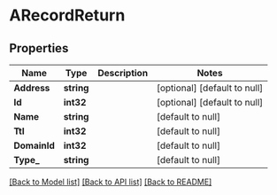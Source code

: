 # ARecordReturn

## Properties
Name | Type | Description | Notes
------------ | ------------- | ------------- | -------------
**Address** | **string** |  | [optional] [default to null]
**Id** | **int32** |  | [optional] [default to null]
**Name** | **string** |  | [default to null]
**Ttl** | **int32** |  | [default to null]
**DomainId** | **int32** |  | [default to null]
**Type_** | **string** |  | [default to null]

[[Back to Model list]](../README.md#documentation-for-models) [[Back to API list]](../README.md#documentation-for-api-endpoints) [[Back to README]](../README.md)


